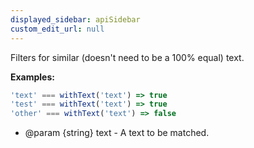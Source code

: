 ```yaml
---
displayed_sidebar: apiSidebar
custom_edit_url: null
---
```


Filters for similar (doesn't need to be a 100% equal) text.

**Examples:** 
```typescript
'text' === withText('text') => true
'test' === withText('text') => true
'other' === withText('text') => false
```

   * @param {string} text - A text to be matched.
